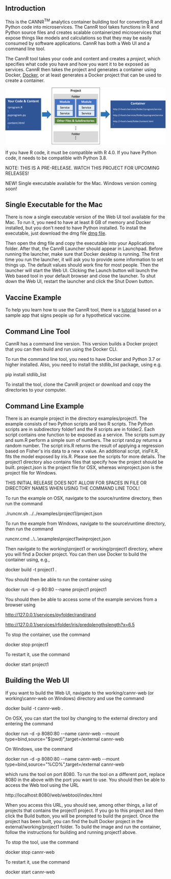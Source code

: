 Introduction
------------

This is the CANNR<sup>TM</sup> analytics container building tool for converting R and
Python code into microservices.  The CannR tool takes functions in R and Python
source files and creates scalable containerized microservices that expose things
like models and calculations so that they may be easily consumed by software
applications.  CannR has both a Web UI and a command line tool.

The CannR tool takes your code and content and creates a <i>project</i>,
which specifies what code you have and how you want it to be exposed as services.
CannR then takes the project and generates a container using Docker,
[Docker](https://www.docker.com),
or at least generates a Docker project that can be used to create a container.

<img src="https://github.com/myrtam/CANNR/blob/master/examples/images/CannRprocess.png" alt="CannR Process"/>

If you have R code, it must be compatible with R 4.0.
If you have Python code, it needs to be compatible with Python 3.8.

NOTE:  THIS IS A PRE-RELEASE.  WATCH THIS PROJECT FOR UPCOMING RELEASES!

NEW!  Single executable available for the Mac.  Windows version coming soon!

Single Executable for the Mac
-----------------------------

There is now a single executable version of the Web UI tool available for the Mac.
To run it, you need to have at least 8 GB of memory and Docker installed, but you don't need to have Python installed.
To install the executable, just download the dmg file
[dmg file](https://github.com/myrtam/CANNR/blob/master/source/launcher/OSX/CannR.dmg).

Then open the dmg file and copy the executable into your Applications folder.
After that, the CannR Launcher should appear in Launchpad.
Before running the launcher, make sure that Docker desktop is running.
The first time you run the launcher, it will ask you to provide some information to set things up.
The default values should work fine for most people.
Then the launcher will start the Web UI.
Clicking the Launch button will launch the Web based tool in your default browser and close the launcher.
To shut down the Web UI, restart the launcher and click the Shut Down button.

Vaccine Example
---------------

To help you learn how to use the CannR tool, there is a
[tutorial](https://github.com/myrtam/CANNR/tree/master/examples/vaccine)
based on a sample app that signs people up for a hypothetical vaccine.

Command Line Tool
-----------------

CannR has a command line version.  This version builds a Docker project that you can then build and run using
the Docker CLI.

To run the command line tool, you need to have Docker and Python 3.7 or higher installed.  Also, you need to
install the stdlib_list package, using e.g.

pip install stdlib_list 

To install the tool, clone the CannR project or download and copy the
directories to your computer.

Command Line Example
--------------------

There is an example project in the directory examples/project1.
The example consists of two Python scripts and two R scripts.  The Python
scripts are in subdirectory folder1 and the R scripts are in folder2.
Each script contains one function to be exposed as a service.  The scripts
sum.py and sum.R perform a simple sum of numbers.  The script rand.py returns
a random number.  The script iris.R returns the result of applying a regression
based on Fisher's iris data to a new x value.  An additional script, irisFit.R,
fits the model exposed by iris.R.  Please see the scripts for more details.
The project1 directory also contains files that specify how the project should
be built.  project.json is the project file for OSX, whereas winproject.json
is the project file for Windows.

THIS INITIAL RELEASE DOES NOT ALLOW FOR SPACES IN FILE OR DIRECTORY NAMES
WHEN USING THE COMMAND LINE TOOL!

To run the example on OSX, navigate to the source/runtime directory, then run
the command

./runcnr.sh ../../examples/project1/project.json

To run the example from Windows, navigate to the source\runtime directory,
then run the command

runcnr.cmd ..\\..\examples\project1\winproject.json

Then navigate to the working\project1 or working/project1 directory, where you
will find a Docker project.  You can then use Docker to build the container
using, e.g.,

docker build -t project1 .

You should then be able to run the container using

docker run -d -p 80:80 --name project1 project1

You should then be able to access some of the example services from a browser using

http://127.0.0.1/services/pyfolder/rand/rand

http://127.0.0.1/services/rfolder/iris/predplengthslength?x=6.5

To stop the container, use the command

docker stop project1

To restart it, use the command

docker start project1

Building the Web UI
-------------------

If you want to build the Web UI, navigate to the working/cannr-web (or working\cannr-web on Windows) directory and use the command

docker build -t cannr-web .

On OSX, you can  start the tool by changing to the external directory and entering the command

docker run -d -p 8080:80 --name cannr-web --mount type=bind,source="$(pwd)",target=/external cannr-web

On Windows, use the command

docker run -d -p 8080:80 --name cannr-web --mount type=bind,source="%CD%",target=/external cannr-web

which runs the tool on port 8080.  To run the tool on a different port, replace 8080 in the above with
the port you want to use.  You should then be able to access the Web tool using the URL

http://localhost:8080/web/webtool/index.html

When you access this URL, you should see, among other things, a list of projects that contains the project1 project.
If you go to this project and then click the Build button, you will be prompted to build the project.  Once the project
has been built, you can find the built Docker project in the external/working/project1 folder.  To build the image
and run the container, follow the instructions for building and running project1 above.

To stop the tool, use the command

docker stop cannr-web

To restart it, use the command

docker start cannr-web



